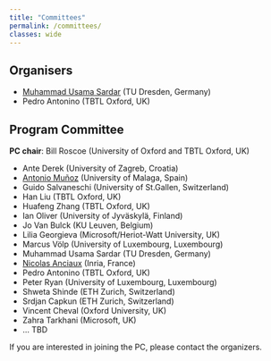 ```yaml
---
title: "Committees"
permalink: /committees/
classes: wide
---
```


## Organisers
- [Muhammad Usama Sardar](https://tu-dresden.de/ing/informatik/sya/se/die-professur/beschaeftigte/muhammad-usama-sardar) (TU Dresden, Germany)
- Pedro Antonino (TBTL Oxford, UK)

## Program Committee
**PC chair**: Bill Roscoe (University of Oxford and TBTL Oxford, UK) 

- Ante Derek (University of Zagreb, Croatia)
- [Antonio Muñoz](https://www.nics.uma.es/antonio-munoz/) (University of Malaga, Spain)
- Guido Salvaneschi (University of St.Gallen, Switzerland) 
- Han Liu (TBTL Oxford, UK)
- Huafeng Zhang (TBTL Oxford, UK)
- Ian Oliver (University of Jyväskylä, Finland)
- Jo Van Bulck (KU Leuven, Belgium)
- Lilia Georgieva (Microsoft/Heriot-Watt University, UK)
- Marcus Völp (University of Luxembourg, Luxembourg)
- Muhammad Usama Sardar (TU Dresden, Germany)
- [Nicolas Anciaux](https://pages.saclay.inria.fr/nicolas.anciaux/) (Inria, France)
- Pedro Antonino (TBTL Oxford, UK)
- Peter Ryan (University of Luxembourg, Luxembourg)
- Shweta Shinde (ETH Zurich, Switzerland)
- Srdjan Capkun (ETH Zurich, Switzerland)
- Vincent Cheval (Oxford University, UK)
- Zahra Tarkhani (Microsoft, UK)
- ... TBD

If you are interested in joining the PC, please contact the organizers. 

